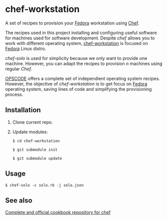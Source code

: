 chef-workstation
================

A set of recipes to provision your [Fedora](http://fedoraproject.org) workstation using [Chef](http://www.opscode.com/chef/).

The recipes used in this project installing and configuring useful software for machines used for software development. Despite *chef* allows you to work with different operating system, [chef-workstation](http://github.com/bsnux/chef-workstation) is focused on [Fedora](http://fedoraproject.org) Linux distro.

*chef-solo* is used for simplicity because we only want to provide one machine. However, you can adapt the recipes to provision *n* machines using regular *Chef*.

[OPSCODE](http://www.opscode.com/chef/) offers a complete set of independient operating system recipes. However, the objective of *chef-workstation* is to get focus on [Fedora](http://fedoraproject.org) operating system, saving lines of code and simplifying the provisioning process.

Installation
-------------

1. Clone current repo.

2. Update modules:

    `$ cd chef-workstation`

    `$ git submodule init`

    `$ git submodule update`

Usage
-----

    $ chef-solo -c solo.rb -j solo.json

See also
---------

[Complete and official cookbook repository for chef](https://github.com/opscode-cookbooks)
